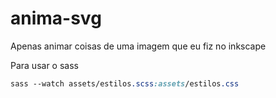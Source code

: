 # anima-svg

Apenas animar coisas de uma imagem que eu fiz no inkscape

Para usar o sass

```sass
sass --watch assets/estilos.scss:assets/estilos.css  
```
